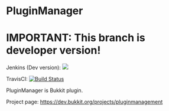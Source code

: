 
# PluginManager

# IMPORTANT: This branch is developer version!

Jenkins (Dev version): <a href="http://point.rht0910.tk:8080/job/PluginManager"><img src="http://point.rht0910.tk:8080/job/PluginManager/badge/icon"></a>

TravisCI: [![Build Status](https://travis-ci.org/rht0910/PluginManager.svg?branch=master)](https://travis-ci.org/rht0910/PluginManager)

PluginManager is Bukkit plugin.

Project page: https://dev.bukkit.org/projects/pluginmanagement



